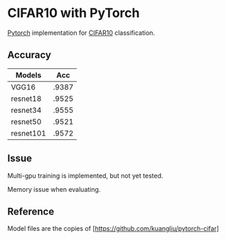 # CIFAR10 with PyTorch

[Pytorch](http://pytorch.org) implementation for [CIFAR10](https://www.cs.toronto.edu/~kriz/cifar.html) classification.

## Accuracy
| Models   |Acc  |
|----------|-----|
|VGG16     |.9387| 
|resnet18  |.9525| 
|resnet34  |.9555|
|resnet50  |.9521|  
|resnet101 |.9572|  


## Issue

Multi-gpu training is implemented, but not yet tested.

Memory issue when evaluating.

## Reference

Model files are the copies of [https://github.com/kuangliu/pytorch-cifar]
